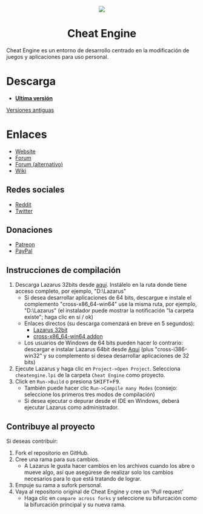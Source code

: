 <p align="center">
    <a href="https://github.com/cheat-engine/cheat-engine/raw/master/Cheat%20Engine/images">
        <img src="https://github.com/cheat-engine/cheat-engine/raw/master/Cheat%20Engine/images/celogo.png" />
    </a>
</p>

<h1 align="center">Cheat Engine</h1>

Cheat Engine es un entorno de desarrollo centrado en la modificación de juegos y aplicaciones para uso personal.


# Descarga

  * **[Ultima versión](https://github.com/cheat-engine/cheat-engine/releases/latest)**

[Versiones antiguas](https://github.com/cheat-engine/cheat-engine/releases)


# Enlaces

  * [Website](https://www.cheatengine.org)
  * [Forum](https://forum.cheatengine.org)
  * [Forum (alternativo)](https://fearlessrevolution.com/index.php)
  * [Wiki](https://wiki.cheatengine.org/index.php?title=Main_Page)

## Redes sociales

  * [Reddit](https://reddit.com/r/cheatengine)
  * [Twitter](https://twitter.com/_cheatengine)

## Donaciones

  * [Patreon](https://www.patreon.com/cheatengine)
  * [PayPal](https://www.paypal.com/xclick/business=dark_byte%40hotmail.com&no_note=1&tax=0&lc=US)


## Instrucciones de compilación

  1.  Descarga Lazarus 32bits desde [aquí](https://sourceforge.net/projects/lazarus/files/Lazarus%20Windows%2032%20bits/Lazarus%202.0.10/). Instálelo en la ruta donde tiene acceso completo, por ejemplo, "D:\Lazarus"
      * Si desea desarrollar aplicaciones de 64 bits, descargue e instale el complemento "cross-x86_64-win64" use la misma ruta, por ejemplo, "D:\Lazarus" (el instalador puede mostrar la notificación "la carpeta existe"; haga clic en sí / ok)
      * Enlaces directos (su descarga comenzará en breve en 5 segundos):
        * [Lazarus 32bit](https://sourceforge.net/projects/lazarus/files/Lazarus%20Windows%2032%20bits/Lazarus%202.0.10/lazarus-2.0.10-fpc-3.2.0-win32.exe/download)
        * [cross-x86_64-win64 addon](https://sourceforge.net/projects/lazarus/files/Lazarus%20Windows%2032%20bits/Lazarus%202.0.10/lazarus-2.0.10-fpc-3.2.0-cross-x86_64-win64-win32.exe/download)
      * Los usuarios de Windows de 64 bits pueden hacer lo contrario: descargar e instalar Lazarus 64bit desde [Aquí](https://sourceforge.net/projects/lazarus/files/Lazarus%20Windows%2064%20bits/Lazarus%202.0.10/) (plus "cross-i386-win32" y su complemento si desea desarrollar aplicaciones de 32 bits)
  2. Ejecute Lazarus y haga clic en `Project->Open Project`. Selecciona `cheatengine.lpi` de la carpeta `Cheat Engine` como proyecto.
  3. Click en `Run->Build` o presiona <kbd>SHIFT+F9</kbd>.
      * También puede hacer clic `Run->Compile many Modes` (consejo: seleccione los primeros tres modos de compilación)
      * Si desea ejecutar o depurar desde el IDE en Windows, deberá ejecutar Lazarus como administrador.

## Contribuye al proyecto

Si deseas contribuir:
  1. Fork el repositorio en GitHub.
  2. Cree una rama para sus cambios.
      * A Lazarus le gusta hacer cambios en los archivos cuando los abre o mueve algo, así que asegúrese de realizar solo los cambios necesarios para lo que está tratando de lograr.
  3. Empuje su rama a sufork personal.
  4. Vaya al repositorio original de Cheat Engine y cree un 'Pull request'
      * Haga clic en `compare across forks` y seleccione su bifurcación como la bifurcación principal y su nueva rama.
